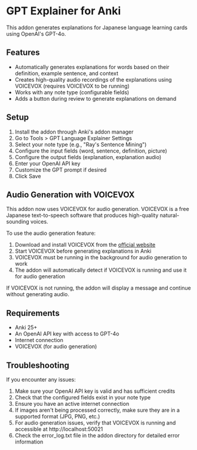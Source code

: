 # GPT Explainer for Anki

This addon generates explanations for Japanese language learning cards using OpenAI's GPT-4o.

## Features

- Automatically generates explanations for words based on their definition, example sentence, and context
- Creates high-quality audio recordings of the explanations using VOICEVOX (requires VOICEVOX to be running)
- Works with any note type (configurable fields)
- Adds a button during review to generate explanations on demand

## Setup

1. Install the addon through Anki's addon manager
2. Go to Tools > GPT Language Explainer Settings
3. Select your note type (e.g., "Ray's Sentence Mining")
4. Configure the input fields (word, sentence, definition, picture)
5. Configure the output fields (explanation, explanation audio)
6. Enter your OpenAI API key
7. Customize the GPT prompt if desired
8. Click Save

## Audio Generation with VOICEVOX

This addon now uses VOICEVOX for audio generation. VOICEVOX is a free Japanese text-to-speech software that produces high-quality natural-sounding voices.

To use the audio generation feature:

1. Download and install VOICEVOX from the [official website](https://voicevox.hiroshiba.jp/)
2. Start VOICEVOX before generating explanations in Anki
3. VOICEVOX must be running in the background for audio generation to work
4. The addon will automatically detect if VOICEVOX is running and use it for audio generation

If VOICEVOX is not running, the addon will display a message and continue without generating audio.

## Requirements

- Anki 25+
- An OpenAI API key with access to GPT-4o
- Internet connection
- VOICEVOX (for audio generation)

## Troubleshooting

If you encounter any issues:

1. Make sure your OpenAI API key is valid and has sufficient credits
2. Check that the configured fields exist in your note type
3. Ensure you have an active internet connection
4. If images aren't being processed correctly, make sure they are in a supported format (JPG, PNG, etc.)
5. For audio generation issues, verify that VOICEVOX is running and accessible at http://localhost:50021
6. Check the error_log.txt file in the addon directory for detailed error information